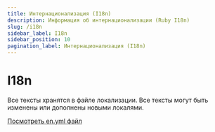```yaml
---
title: Интернационализация (I18n)
description: Информация об интернационализации (Ruby I18n)
slug: /i18n
sidebar_label: I18n
sidebar_position: 10
pagination_label: Интернационализация (I18n)
---
```


# I18n

Все тексты хранятся в файле локализации. Все тексты могут быть изменены или дополнены новыми локалями.

[Посмотреть en.yml файл](https://github.com/afuno/servactory/tree/main/config/locales/en.yml)

